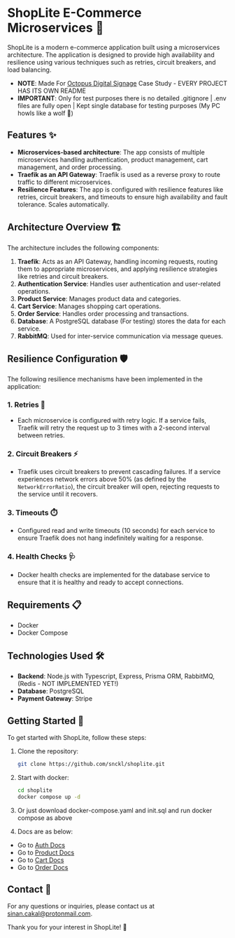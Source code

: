 # ShopLite E-Commerce Microservices 🛒

ShopLite is a modern e-commerce application built using a microservices architecture. The application is designed to provide high availability and resilience using various techniques such as retries, circuit breakers, and load balancing.

- **NOTE**: Made For [Octopus Digital Signage](https://octopussignage.com/) Case Study - EVERY PROJECT HAS ITS OWN README
- **IMPORTANT**: Only for test purposes there is no detailed .gitignore | .env files are fully open | Kept single database for testing purposes (My PC howls like a wolf 🐺)

## Features ✨

- **Microservices-based architecture**: The app consists of multiple microservices handling authentication, product management, cart management, and order processing.
- **Traefik as an API Gateway**: Traefik is used as a reverse proxy to route traffic to different microservices.
- **Resilience Features**: The app is configured with resilience features like retries, circuit breakers, and timeouts to ensure high availability and fault tolerance. Scales automatically.

## Architecture Overview 🏗️

The architecture includes the following components:

1. **Traefik**: Acts as an API Gateway, handling incoming requests, routing them to appropriate microservices, and applying resilience strategies like retries and circuit breakers.
2. **Authentication Service**: Handles user authentication and user-related operations.
3. **Product Service**: Manages product data and categories.
4. **Cart Service**: Manages shopping cart operations.
5. **Order Service**: Handles order processing and transactions.
6. **Database**: A PostgreSQL database (For testing) stores the data for each service.
7. **RabbitMQ**: Used for inter-service communication via message queues.

## Resilience Configuration 🛡️

The following resilience mechanisms have been implemented in the application:

### 1. **Retries** 🔄

- Each microservice is configured with retry logic. If a service fails, Traefik will retry the request up to 3 times with a 2-second interval between retries.

### 2. **Circuit Breakers** ⚡

- Traefik uses circuit breakers to prevent cascading failures. If a service experiences network errors above 50% (as defined by the `NetworkErrorRatio`), the circuit breaker will open, rejecting requests to the service until it recovers.

### 3. **Timeouts** ⏱️

- Configured read and write timeouts (10 seconds) for each service to ensure Traefik does not hang indefinitely waiting for a response.

### 4. **Health Checks** 🩺

- Docker health checks are implemented for the database service to ensure that it is healthy and ready to accept connections.

## Requirements 📋

- Docker
- Docker Compose

## Technologies Used 🛠️

- **Backend**: Node.js with Typescript, Express, Prisma ORM, RabbitMQ, (Redis - NOT IMPLEMENTED YET!)
- **Database**: PostgreSQL
- **Payment Gateway**: Stripe

## Getting Started 🚀

To get started with ShopLite, follow these steps:

1. Clone the repository:
   ```bash
   git clone https://github.com/snckl/shoplite.git
   ```
2. Start with docker:

   ```bash
   cd shoplite
   docker compose up -d
   ```

3. Or just download docker-compose.yaml and init.sql and run docker compose as above

4. Docs are as below:

- Go to [Auth Docs](http://localhost/auth-api-docs/)
- Go to [Product Docs](http://localhost/product-api-docs/)
- Go to [Cart Docs](http://localhost/cart-api-docs/)
- Go to [Order Docs](http://localhost/order-api-docs/)

## Contact 📧

For any questions or inquiries, please contact us at sinan.cakal@protonmail.com.

Thank you for your interest in ShopLite! 🎉
